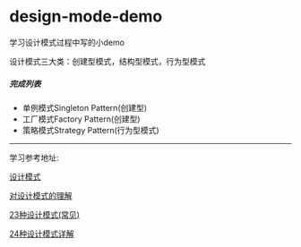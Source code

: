 # design-mode-demo

学习设计模式过程中写的小demo



设计模式三大类：创建型模式，结构型模式，行为型模式

 

##### 完成列表
- 单例模式Singleton Pattern(创建型)
- 工厂模式Factory Pattern(创建型)
- 策略模式Strategy Pattern(行为型模式)



------



学习参考地址:

[设计模式 ](https://www.runoob.com/design-pattern/design-pattern-tutorial.html)

[对设计模式的理解](https://vue3js.cn/interview/design/design.html#一、是什么)

[23种设计模式(常见)](https://www.cnblogs.com/awkflf11/p/16195396.html)

[24种设计模式详解](http://t.zoukankan.com/xueSpring-p-13345165.html)